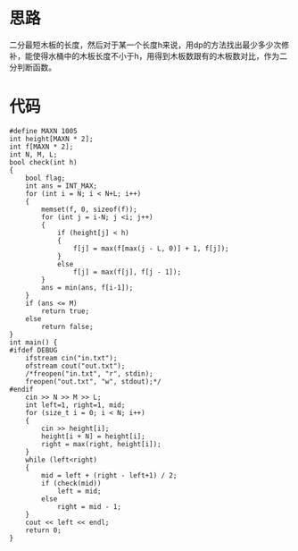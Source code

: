 ﻿# 思路
二分最短木板的长度，然后对于某一个长度h来说，用dp的方法找出最少多少次修补，能使得水桶中的木板长度不小于h，用得到木板数跟有的木板数对比，作为二分判断函数。
# 代码
	#define MAXN 1005
	int height[MAXN * 2];
	int f[MAXN * 2];
	int N, M, L;
	bool check(int h)
	{
		bool flag;
		int ans = INT_MAX;
		for (int i = N; i < N+L; i++)
		{
			memset(f, 0, sizeof(f));
			for (int j = i-N; j <i; j++)
			{
				if (height[j] < h)
				{
					f[j] = max(f[max(j - L, 0)] + 1, f[j]);
				}
				else
					f[j] = max(f[j], f[j - 1]);
			}
			ans = min(ans, f[i-1]);
		}
		if (ans <= M)
			return true;
		else
			return false;
	}
	int main() {
	#ifdef DEBUG
	    ifstream cin("in.txt");
		ofstream cout("out.txt");
		/*freopen("in.txt", "r", stdin);
		freopen("out.txt", "w", stdout);*/
	#endif
		cin >> N >> M >> L;
		int left=1, right=1, mid;
		for (size_t i = 0; i < N; i++)
		{
			cin >> height[i];
			height[i + N] = height[i];
			right = max(right, height[i]);
		}
		while (left<right)
		{
			mid = left + (right - left+1) / 2;
			if (check(mid))
				left = mid;
			else
				right = mid - 1;
		}
		cout << left << endl;
		return 0;
	}